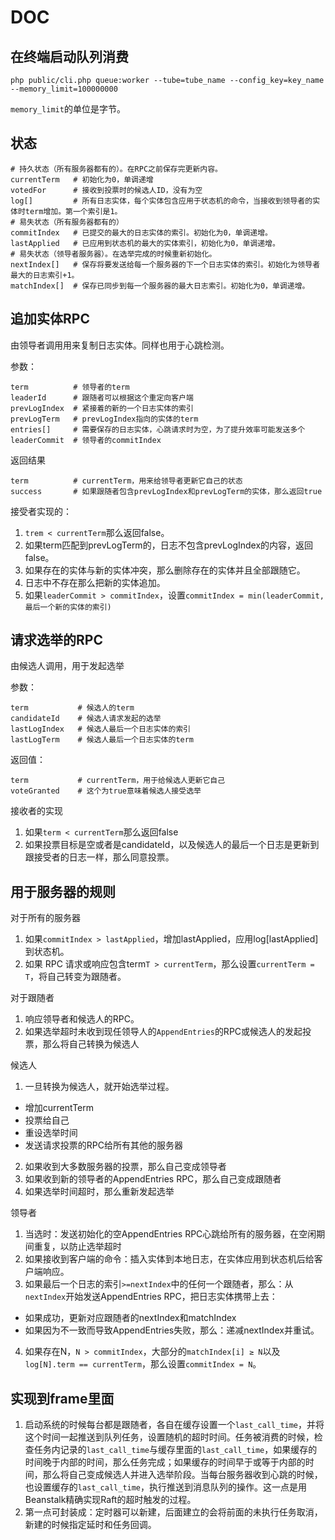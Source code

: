 # DOC

## 在终端启动队列消费

    php public/cli.php queue:worker --tube=tube_name --config_key=key_name --memory_limit=100000000

`memory_limit`的单位是字节。

## 状态

    # 持久状态（所有服务器都有的）。在RPC之前保存完更新内容。
    currentTerm   # 初始化为0，单调递增
    votedFor      # 接收到投票时的候选人ID，没有为空
    log[]         # 所有日志实体，每个实体包含应用于状态机的命令，当接收到领导者的实体时term增加。第一个索引是1。
    # 易失状态（所有服务器都有的）
    commitIndex   # 已提交的最大的日志实体的索引。初始化为0，单调递增。
    lastApplied   # 已应用到状态机的最大的实体索引，初始化为0，单调递增。
    # 易失状态（领导者服务器）。在选举完成的时候重新初始化。
    nextIndex[]   # 保存将要发送给每一个服务器的下一个日志实体的索引。初始化为领导者最大的日志索引+1。
    matchIndex[]  # 保存已同步到每一个服务器的最大日志索引。初始化为0，单调递增。

## 追加实体RPC

由领导者调用用来复制日志实体。同样也用于心跳检测。

参数：

    term          # 领导者的term
    leaderId      # 跟随者可以根据这个重定向客户端
    prevLogIndex  # 紧接着的新的一个日志实体的索引
    prevLogTerm   # prevLogIndex指向的实体的term
    entries[]     # 需要保存的日志实体，心跳请求时为空，为了提升效率可能发送多个
    leaderCommit  # 领导者的commitIndex

返回结果

    term          # currentTerm，用来给领导者更新它自己的状态
    success       # 如果跟随者包含prevLogIndex和prevLogTerm的实体，那么返回true

接受者实现的：

1. `trem < currentTerm`那么返回false。
2. 如果term匹配到prevLogTerm的，日志不包含prevLogIndex的内容，返回false。
3. 如果存在的实体与新的实体冲突，那么删除存在的实体并且全部跟随它。
4. 日志中不存在那么把新的实体追加。
5. 如果`leaderCommit > commitIndex`，设置`commitIndex = min(leaderCommit,最后一个新的实体的索引)`

## 请求选举的RPC

由候选人调用，用于发起选举

参数：

    term           # 候选人的term
    candidateId    # 候选人请求发起的选举
    lastLogIndex   # 候选人最后一个日志实体的索引
    lastLogTerm    # 候选人最后一个日志实体的term

返回值：

    term           # currentTerm，用于给候选人更新它自己
    voteGranted    # 这个为true意味着候选人接受选举

接收者的实现

1. 如果`term < currentTerm`那么返回false
2. 如果投票目标是空或者是candidateId，以及候选人的最后一个日志是更新到跟接受者的日志一样，那么同意投票。

## 用于服务器的规则

对于所有的服务器

1. 如果`commitIndex > lastApplied`，增加lastApplied，应用log[lastApplied]到状态机。
2. 如果 RPC 请求或响应包含term`T > currentTerm`，那么设置`currentTerm = T`，将自己转变为跟随者。

对于跟随者

1. 响应领导者和候选人的RPC。
2. 如果选举超时未收到现任领导人的`AppendEntries`的RPC或候选人的发起投票，那么将自己转换为候选人

候选人

1. 一旦转换为候选人，就开始选举过程。
- 增加currentTerm
- 投票给自己
- 重设选举时间
- 发送请求投票的RPC给所有其他的服务器
2. 如果收到大多数服务器的投票，那么自己变成领导者
3. 如果收到新的领导者的AppendEntries RPC，那么自己变成跟随者
4. 如果选举时间超时，那么重新发起选举

领导者

1. 当选时：发送初始化的空AppendEntries RPC心跳给所有的服务器，在空闲期间重复，以防止选举超时
2. 如果接收到客户端的命令：插入实体到本地日志，在实体应用到状态机后给客户端响应。
3. 如果最后一个日志的索引`>=nextIndex`中的任何一个跟随者，那么：从`nextIndex`开始发送AppendEntries RPC，把日志实体携带上去：
- 如果成功，更新对应跟随者的nextIndex和matchIndex
- 如果因为不一致而导致AppendEntries失败，那么：递减nextIndex并重试。
4. 如果存在N，`N > commitIndex`，大部分的`matchIndex[i] ≥ N`以及`log[N].term == currentTerm`，那么设置`commitIndex = N`。

## 实现到frame里面

1. 启动系统的时候每台都是跟随者，各自在缓存设置一个`last_call_time`，并将这个时间一起推送到队列任务，设置随机的超时时间。任务被消费的时候，检查任务内记录的`last_call_time`与缓存里面的`last_call_time`，如果缓存的时间晚于内部的时间，那么任务完成；如果缓存的时间早于或等于内部的时间，那么将自己变成候选人并进入选举阶段。当每台服务器收到心跳的时候，也设置缓存的`last_call_time`，执行推送到消息队列的操作。这一点是用Beanstalk精确实现Raft的超时触发的过程。
2. 第一点可封装成：定时器可以新建，后面建立的会将前面的未执行任务取消，新建的时候指定延时和任务回调。